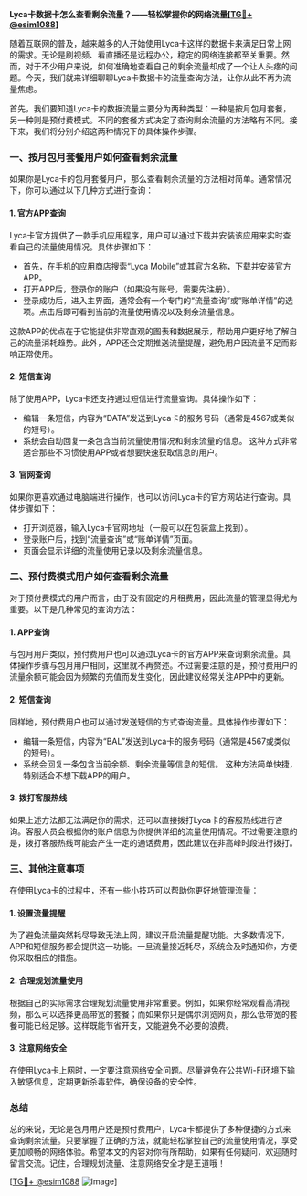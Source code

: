 **Lyca卡数据卡怎么查看剩余流量？——轻松掌握你的网络流量[[TG💪+ @esim1088](https://t.me/s/esim1088)]**

随着互联网的普及，越来越多的人开始使用Lyca卡这样的数据卡来满足日常上网的需求。无论是刷视频、看直播还是远程办公，稳定的网络连接都至关重要。然而，对于不少用户来说，如何准确地查看自己的剩余流量却成了一个让人头疼的问题。今天，我们就来详细聊聊Lyca卡数据卡的流量查询方法，让你从此不再为流量焦虑。

首先，我们要知道Lyca卡的数据流量主要分为两种类型：一种是按月包月套餐，另一种则是预付费模式。不同的套餐方式决定了查询剩余流量的方法略有不同。接下来，我们将分别介绍这两种情况下的具体操作步骤。

### **一、按月包月套餐用户如何查看剩余流量**

如果你是Lyca卡的包月套餐用户，那么查看剩余流量的方法相对简单。通常情况下，你可以通过以下几种方式进行查询：

#### **1. 官方APP查询**
Lyca卡官方提供了一款手机应用程序，用户可以通过下载并安装该应用来实时查看自己的流量使用情况。具体步骤如下：
- 首先，在手机的应用商店搜索“Lyca Mobile”或其官方名称，下载并安装官方APP。
- 打开APP后，登录你的账户（如果没有账号，需要先注册）。
- 登录成功后，进入主界面，通常会有一个专门的“流量查询”或“账单详情”的选项。点击后即可看到当前的流量使用情况以及剩余流量信息。

这款APP的优点在于它能提供非常直观的图表和数据展示，帮助用户更好地了解自己的流量消耗趋势。此外，APP还会定期推送流量提醒，避免用户因流量不足而影响正常使用。

#### **2. 短信查询**
除了使用APP，Lyca卡还支持通过短信进行流量查询。具体操作如下：
- 编辑一条短信，内容为“DATA”发送到Lyca卡的服务号码（通常是4567或类似的短号）。
- 系统会自动回复一条包含当前流量使用情况和剩余流量的信息。
这种方式非常适合那些不习惯使用APP或者想要快速获取信息的用户。

#### **3. 官网查询**
如果你更喜欢通过电脑端进行操作，也可以访问Lyca卡的官方网站进行查询。具体步骤如下：
- 打开浏览器，输入Lyca卡官网地址（一般可以在包装盒上找到）。
- 登录账户后，找到“流量查询”或“账单详情”页面。
- 页面会显示详细的流量使用记录以及剩余流量信息。

### **二、预付费模式用户如何查看剩余流量**

对于预付费模式的用户而言，由于没有固定的月租费用，因此流量的管理显得尤为重要。以下是几种常见的查询方法：

#### **1. APP查询**
与包月用户类似，预付费用户也可以通过Lyca卡的官方APP来查询剩余流量。具体操作步骤与包月用户相同，这里就不再赘述。不过需要注意的是，预付费用户的流量余额可能会因为频繁的充值而发生变化，因此建议经常关注APP中的更新。

#### **2. 短信查询**
同样地，预付费用户也可以通过发送短信的方式查询流量。具体操作步骤如下：
- 编辑一条短信，内容为“BAL”发送到Lyca卡的服务号码（通常是4567或类似的短号）。
- 系统会回复一条包含当前余额、剩余流量等信息的短信。
这种方法简单快捷，特别适合不想下载APP的用户。

#### **3. 拨打客服热线**
如果上述方法都无法满足你的需求，还可以直接拨打Lyca卡的客服热线进行咨询。客服人员会根据你的账户信息为你提供详细的流量使用情况。不过需要注意的是，拨打客服热线可能会产生一定的通话费用，因此建议在非高峰时段进行拨打。

### **三、其他注意事项**

在使用Lyca卡的过程中，还有一些小技巧可以帮助你更好地管理流量：

#### **1. 设置流量提醒**
为了避免流量突然耗尽导致无法上网，建议开启流量提醒功能。大多数情况下，APP和短信服务都会提供这一功能。一旦流量接近耗尽，系统会及时通知你，方便你采取相应的措施。

#### **2. 合理规划流量使用**
根据自己的实际需求合理规划流量使用非常重要。例如，如果你经常观看高清视频，那么可以选择更高带宽的套餐；而如果你只是偶尔浏览网页，那么低带宽的套餐可能已经足够。这样既能节省开支，又能避免不必要的浪费。

#### **3. 注意网络安全**
在使用Lyca卡上网时，一定要注意网络安全问题。尽量避免在公共Wi-Fi环境下输入敏感信息，定期更新杀毒软件，确保设备的安全性。

### **总结**

总的来说，无论是包月用户还是预付费用户，Lyca卡都提供了多种便捷的方式来查询剩余流量。只要掌握了正确的方法，就能轻松掌控自己的流量使用情况，享受更加顺畅的网络体验。希望本文的内容对你有所帮助，如果有任何疑问，欢迎随时留言交流。记住，合理规划流量、注意网络安全才是王道哦！

[[TG💪+ @esim1088](https://t.me/s/esim1088) ![Image](https://i.postimg.cc/4NQfJmqS/Snipaste-2025-05-13-00-14-12.png)]
